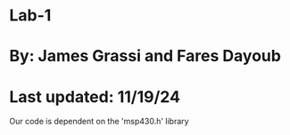 # Lab-1
# By: James Grassi and Fares Dayoub
# Last updated: 11/19/24
Our code is dependent on the 'msp430.h' library
